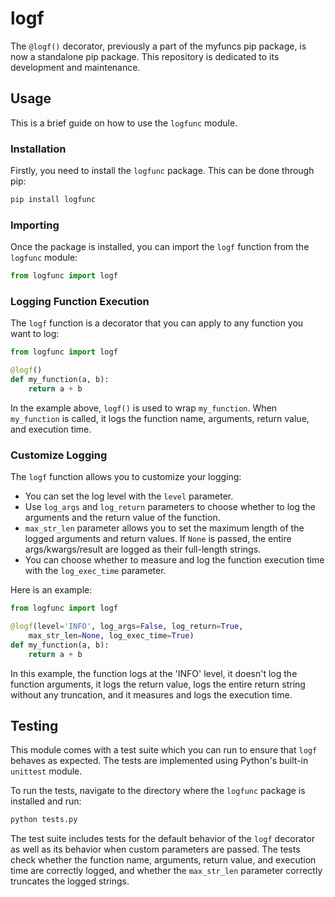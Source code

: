 # logf

The `@logf()` decorator, previously a part of the myfuncs pip package, is now a standalone pip package. This repository is dedicated to its development and maintenance.

## Usage

This is a brief guide on how to use the `logfunc` module.

### Installation

Firstly, you need to install the `logfunc` package. This can be done through pip:

```sh
pip install logfunc
```

### Importing

Once the package is installed, you can import the `logf` function from the `logfunc` module:

```python
from logfunc import logf
```

### Logging Function Execution

The `logf` function is a decorator that you can apply to any function you want to log:

```python
from logfunc import logf

@logf()
def my_function(a, b):
    return a + b
```

In the example above, `logf()` is used to wrap `my_function`. When `my_function` is called, it logs the function name, arguments, return value, and execution time.

### Customize Logging

The `logf` function allows you to customize your logging:

- You can set the log level with the `level` parameter.
- Use `log_args` and `log_return` parameters to choose whether to log the arguments and the return value of the function.
- `max_str_len` parameter allows you to set the maximum length of the logged arguments and return values. If `None` is passed, the entire args/kwargs/result are logged as their full-length strings.
- You can choose whether to measure and log the function execution time with the `log_exec_time` parameter.

Here is an example:

```python
from logfunc import logf

@logf(level='INFO', log_args=False, log_return=True,
    max_str_len=None, log_exec_time=True)
def my_function(a, b):
    return a + b
```

In this example, the function logs at the 'INFO' level, it doesn't log the function arguments, it logs the return value, logs the entire return string without any truncation, and it measures and logs the execution time.

## Testing

This module comes with a test suite which you can run to ensure that `logf` behaves as expected. The tests are implemented using Python's built-in `unittest` module.

To run the tests, navigate to the directory where the `logfunc` package is installed and run:

```sh
python tests.py
```

The test suite includes tests for the default behavior of the `logf` decorator as well as its behavior when custom parameters are passed. The tests check whether the function name, arguments, return value, and execution time are correctly logged, and whether the `max_str_len` parameter correctly truncates the logged strings.